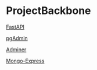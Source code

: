 # ProjectBackbone

[FastAPI](http://localhost:8000/docs)

[pgAdmin](http://localhost:15432)

[Adminer](http://localhost:8080)

[Mongo-Express](http://localhost:8081)
